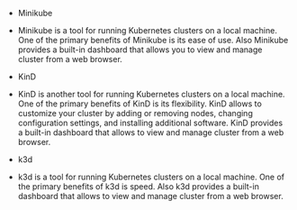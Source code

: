 + Minikube
+ Minikube is a tool for running Kubernetes clusters on a local machine. One of the primary benefits of Minikube is its ease of use. Also Minikube provides a built-in dashboard that allows you to view and manage cluster from a web browser.

+ KinD
+ KinD is another tool for running Kubernetes clusters on a local machine. One of the primary benefits of KinD is its flexibility. KinD allows to customize your cluster by adding or removing nodes, changing configuration settings, and installing additional software. KinD provides a built-in dashboard that allows to view and manage cluster from a web browser.

+ k3d
+ k3d is a tool for running Kubernetes clusters on a local machine. One of the primary benefits of k3d is speed. Also k3d provides a built-in dashboard that allows to view and manage cluster from a web browser.

